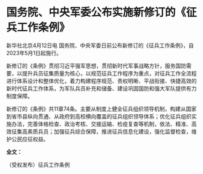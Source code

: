 # 国务院、中央军委公布实施新修订的《征兵工作条例》

新华社北京4月12日电 国务院、中央军委日前公布新修订的《征兵工作条例》，自2023年5月1日起施行。

新修订的《条例》贯彻习近平强军思想，贯彻新时代军事战略方针，服务国防需要，以提升兵员征集质量为核心，以规范征兵工作程序为重点，对征兵工作全流程进行体系设计和整体优化，着力构建程序规范、责权明晰、平战衔接、快捷高效的新时代征兵工作体系，为军队兵员补充和储备、建设巩固国防和强大军队提供有力制度保障。

新修订的《条例》共11章74条。主要从制度上健全征兵组织领导机制，构建从国家到省市县纵向贯通、从政府到高校横向覆盖的征兵组织领导体系；优化征兵组织实施办法，完善体格检查、政治考核、交接运输、检疫复查等机制，依法、精准、高效征集高素质兵员；加强征兵综合保障，推进征兵信息化建设，强化监督检查，维护公民应征权益。

**全文：**

（受权发布）征兵工作条例

